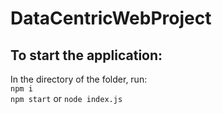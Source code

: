 # DataCentricWebProject

## To start the application: 
In the directory of the folder, run:
<br />
``npm i``
<br />
``npm start`` or ``node index.js``
